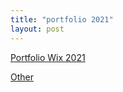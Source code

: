 ```yaml
---
title: "portfolio 2021"
layout: post
---
```


[Portfolio Wix 2021](https://lukekeatinglk03.wixsite.com/website)

<a href="/_posts/portfolio-20212.html" >Other</a>


